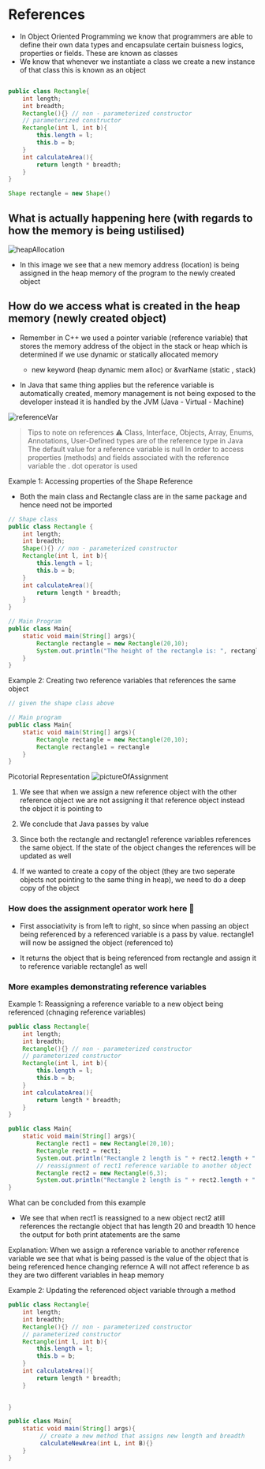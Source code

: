 # References 
- In Object Oriented Programming we know that programmers are able to define their own data types and encapsulate certain buisness logics, properties or fields. These are known as classes 
- We know that whenever we instantiate a class we create a new instance of that class this is known as an object 

``` Java

public class Rectangle{
    int length;
    int breadth;
    Rectangle(){} // non - parameterized constructor 
    // parameterized constructor
    Rectangle(int l, int b){
        this.length = l;
        this.b = b;
    }
    int calculateArea(){
        return length * breadth;
    }
}

Shape rectangle = new Shape()
```
## What is actually happening here (with regards to how the memory is being ustilised)
![heapAllocation](heapAllocation.jpeg)

- In this image we see that a new memory address (location) is being assigned in the heap memory of the program to the newly created object

## How do we access what is created in the heap memory (newly created object)
- Remember in C++ we used a pointer variable (reference variable) that stores the memory address of the object in the stack or heap which is determined if we use dynamic or statically allocated memory 
    - new keyword (heap dynamic mem alloc) or &varName (static , stack)

- In Java that same thing applies but the reference variable is automatically created, memory management is not being exposed to the developer instead it is handled by the JVM (Java - Virtual - Machine)

![referenceVar](reference.jpeg)

> Tips to note on references ⚠️
> Class, Interface, Objects, Array, Enums, Annotations, User-Defined types are of the reference type in Java
> The default value for a reference variable is null
> In order to access properties (methods) and fields associated with the reference variable the . dot operator is used

Example 1: Accessing properties of the Shape Reference
- Both the main class and Rectangle class are in the same package and hence need not be imported 
``` Java
// Shape class 
public class Rectangle {
    int length;
    int breadth;
    Shape(){} // non - parameterized constructor 
    Rectangle(int l, int b){
        this.length = l;
        this.b = b;
    }
    int calculateArea(){
        return length * breadth;
    }
}

// Main Program 
public class Main{
    static void main(String[] args){
        Rectangle rectangle = new Rectangle(20,10);
        System.out.println("The height of the rectangle is: ", rectangle.calculateArea());
    }
}
```

Example 2: Creating two reference variables that references the same object

```Java
// given the shape class above 

// Main program 
public class Main{
    static void main(String[] args){
        Rectangle rectangle = new Rectangle(20,10);
        Rectangle rectangle1 = rectangle
    }
}
```

Picotorial Representation 
![pictureOfAssignment](objectAssignment.png)

1. We see that when we assign a new reference object with the other reference object we are not assigning it that reference object instead the object it is pointing to

2. We conclude that Java passes by value

3. Since both the rectangle and rectangle1 reference variables references the same object. If the state of the object changes the references will be updated as well

4. If we wanted to create a copy of the object (they are two seperate objects not pointing to the same thing in heap), we need to do a deep copy of the object

### How does the assignment operator work here 🤔
- First associativity is from left to right, so since when passing an object being referenced by a referenced variable is a pass by value. rectangle1 will now be assigned the object (referenced to)
  
- It returns the object that is being referenced from rectangle and assign it to reference variable rectangle1 as well


### More examples demonstrating reference variables 

Example 1: Reassigning a reference variable to a new object being referenced (chnaging reference variables)

``` Java
public class Rectangle{
    int length;
    int breadth;
    Rectangle(){} // non - parameterized constructor 
    // parameterized constructor
    Rectangle(int l, int b){
        this.length = l;
        this.b = b;
    }
    int calculateArea(){
        return length * breadth;
    }
}

public class Main{
    static void main(String[] args){
        Rectangle rect1 = new Rectangle(20,10);
        Rectangle rect2 = rect1;
        System.out.println("Rectangle 2 length is " + rect2.length + " and bredath is " + rect2.breadth);
        // reassignment of rect1 reference variable to another object
        Rectangle rect2 = new Rectangle(6,3);
        System.out.println("Rectangle 2 length is " + rect2.length + " and bredath is " + rect2.breadth);
}
```

What can be concluded from this example
- We see that when rect1 is reassigned to a new object rect2 atill references the rectangle object that has length 20 and breadth 10 hence the output for both print atatements are the same

Explanation: When we assign a reference variable to another reference variable we see that what is being passed is the value of the object that is being referenced hence changing refernce A will not affect reference b as they are two different variables in heap memory

Example 2: Updating the referenced object variable through a method 


``` Java
public class Rectangle{
    int length;
    int breadth;
    Rectangle(){} // non - parameterized constructor 
    // parameterized constructor
    Rectangle(int l, int b){
        this.length = l;
        this.b = b;
    }
    int calculateArea(){
        return length * breadth;
    }

   
}

public class Main{
    static void main(String[] args){
         // create a new method that assigns new length and breadth
         calculateNewArea(int L, int B){}
    }
}
```

